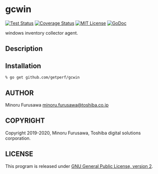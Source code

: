 gcwin
=====

[![Test Status](https://github.com/getperf/gcwin/workflows/test/badge.svg?branch=master)][actions]
[![Coverage Status](https://coveralls.io/repos/getperf/gcwin/badge.svg?branch=master)][coveralls]
[![MIT License](http://img.shields.io/badge/license-MIT-blue.svg?style=flat-square)][license]
[![GoDoc](https://godoc.org/github.com/getperf/gcwin?status.svg)][godoc]

[actions]: https://github.com/getperf/gcwin/actions?workflow=test
[coveralls]: https://coveralls.io/r/getperf/gcwin?branch=master
[license]: https://github.com/getperf/gcwin/blob/master/LICENSE
[godoc]: https://godoc.org/github.com/getperf/gcwin

windows inventory collector agent.

## Description

## Installation

```console
% go get github.com/getperf/gcwin
```

## AUTHOR

Minoru Furusawa <minoru.furusawa@toshiba.co.jp>

## COPYRIGHT

Copyright 2019-2020, Minoru Furusawa, Toshiba digital solutions corporation.

## LICENSE

This program is released under [GNU General Public License, version 2](http://www.gnu.org/licenses/gpl-2.0.html).
